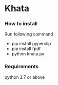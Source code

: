 # Khata
### How to install 
Run following command 
- pip install pyperclip
- pip install fpdf
- python khata.py

### Requirements 
python 3.7 or above
